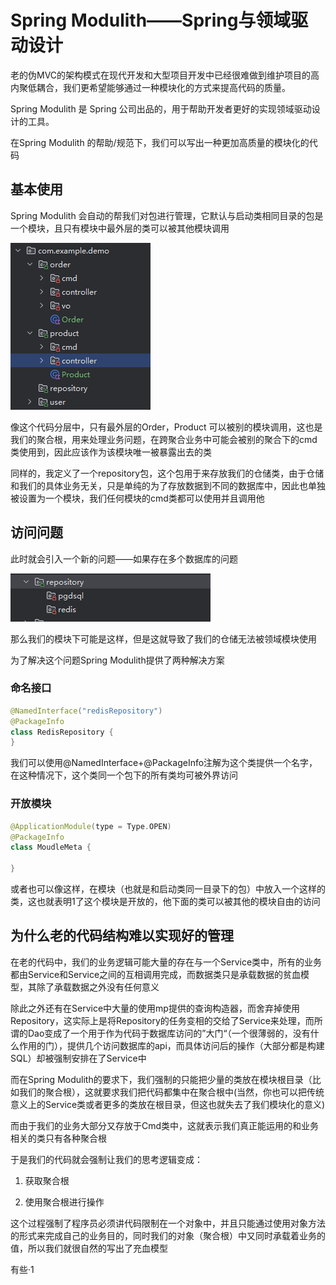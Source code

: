 # Spring Modulith——Spring与领域驱动设计

老的伪MVC的架构模式在现代开发和大型项目开发中已经很难做到维护项目的高内聚低耦合，我们更希望能够通过一种模块化的方式来提高代码的质量。

Spring Modulith 是 Spring 公司出品的，用于帮助开发者更好的实现领域驱动设计的工具。

在Spring Modulith 的帮助/规范下，我们可以写出一种更加高质量的模块化的代码

## 基本使用

Spring Modulith 会自动的帮我们对包进行管理，它默认与启动类相同目录的包是一个模块，且只有模块中最外层的类可以被其他模块调用

![image.png](https://raw.githubusercontent.com/CoteNite/Blog_img/master/blogImg/20250925205237.png)

像这个代码分层中，只有最外层的Order，Product 可以被别的模块调用，这也是我们的聚合根，用来处理业务问题，在跨聚合业务中可能会被别的聚合下的cmd类使用到，因此应该作为该模块唯一被暴露出去的类

同样的，我定义了一个repository包，这个包用于来存放我们的仓储类，由于仓储和我们的具体业务无关，只是单纯的为了存放数据到不同的数据库中，因此也单独被设置为一个模块，我们任何模块的cmd类都可以使用并且调用他

## 访问问题

此时就会引入一个新的问题——如果存在多个数据库的问题

![image.png](https://raw.githubusercontent.com/CoteNite/Blog_img/master/blogImg/20250925210117.png)

那么我们的模块下可能是这样，但是这就导致了我们的仓储无法被领域模块使用

为了解决这个问题Spring Modulith提供了两种解决方案

### 命名接口

```kotlin
@NamedInterface("redisRepository")  
@PackageInfo
class RedisRepository {  
}
```

我们可以使用@NamedInterface+@PackageInfo注解为这个类提供一个名字，在这种情况下，这个类同一个包下的所有类均可被外界访问

### 开放模块

```kotlin
@ApplicationModule(type = Type.OPEN)
@PackageInfo
class MoudleMeta {

}
```

或者也可以像这样，在模块（也就是和启动类同一目录下的包）中放入一个这样的类，这也就表明1了这个模块是开放的，他下面的类可以被其他的模块自由的访问

## 为什么老的代码结构难以实现好的管理

在老的代码中，我们的业务逻辑可能大量的存在与一个Service类中，所有的业务都由Service和Service之间的互相调用完成，而数据类只是承载数据的贫血模型，其除了承载数据之外没有任何意义

除此之外还有在Service中大量的使用mp提供的查询构造器，而舍弃掉使用Repository，这实际上是将Repository的任务变相的交给了Service来处理，而所谓的Dao变成了一个用于作为代码于数据库访问的”大门“（一个很薄弱的，没有什么作用的门），提供几个访问数据库的api，而具体访问后的操作（大部分都是构建SQL）却被强制安排在了Service中

而在Spring Modulith的要求下，我们强制的只能把少量的类放在模块根目录（比如我们的聚合根），这就要求我们把代码都集中在聚合根中(当然，你也可以把传统意义上的Service类或者更多的类放在根目录，但这也就失去了我们模块化的意义)

而由于我们的业务大部分又存放于Cmd类中，这就表示我们真正能运用的和业务相关的类只有各种聚合根

于是我们的代码就会强制让我们的思考逻辑变成：

1. 获取聚合根

2. 使用聚合根进行操作

这个过程强制了程序员必须讲代码限制在一个对象中，并且只能通过使用对象方法的形式来完成自己的业务目的，同时我们的对象（聚合根）中又同时承载着业务的值，所以我们就很自然的写出了充血模型

有些·1

